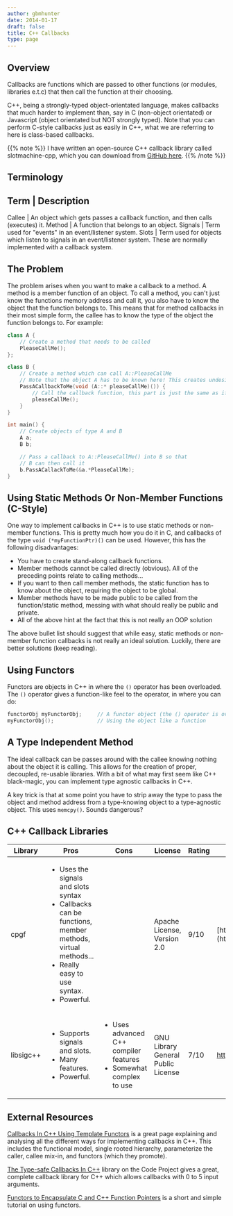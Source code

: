 ```yaml
---
author: gbmhunter
date: 2014-01-17
draft: false
title: C++ Callbacks
type: page
---
```


## Overview

Callbacks are functions which are passed to other functions (or modules, libraries e.t.c) that then call the function at their choosing.

C++, being a strongly-typed object-orientated language, makes callbacks  that much harder to implement than, say in C (non-object orientated) or Javascript (object orientated but NOT strongly typed). Note that you can perform C-style callbacks just as easily in C++, what we are referring to here is class-based callbacks.

{{% note %}}
I have written an open-source C++ callback library called slotmachine-cpp, which you can download from [GitHub here](https://github.com/gbmhunter/slotmachine-cpp).
{{% /note %}}

## Terminology

Term            | Description
--------------------------------
Callee			| An object which gets passes a callback function, and then calls (executes) it.
Method			| A function that belongs to an object.
Signals			| Term used for "events" in an event/listener system.
Slots			| Term used for objects which listen to signals in an event/listener system. These are normally implemented with a callback system.

## The Problem

The problem arises when you want to make a callback to a method. A method is a member function of an object. To call a method, you can't just know the functions memory address and call it, you also have to know the object that the function belongs to. This means that for method callbacks in their most simple form, the callee has to know the type of the object the function belongs to. For example:
    
```c++
class A {
	// Create a method that needs to be called
	PleaseCallMe();
};

class B {
	// Create a method which can call A::PleaseCallMe
	// Note that the object A has to be known here! This creates undesired coupling!
	PassACallbackToMe(void (A::* pleaseCallMe)()) {
		// Call the callback function, this part is just the same as if in C
		pleaseCallMe();
	}
}

int main() {
	// Create objects of type A and B
	A a;
	B b;

	// Pass a callback to A::PleaseCallMe() into B so that
	// B can then call it
	b.PassACallackToMe(&a.*PleaseCallMe);
}
```

## Using Static Methods Or Non-Member Functions (C-Style)

One way to implement callbacks in C++ is to use static methods or non-member functions. This is pretty much how you do it in C, and callbacks of the type `void (*myFunctionPtr)()` can be used. However, this has the following disadvantages:

* You have to create stand-along callback functions.
* Member methods cannot be called directly (obvious). All of the preceding points relate to calling methods...
* If you want to then call member methods, the static function has to know about the object, requiring the object to be global.
* Member methods have to be made public to be called from the function/static method, messing with what should really be public and private.
* All of the above hint at the fact that this is not really an OOP solution

The above bullet list should suggest that while easy, static methods or non-member function callbacks is not really an ideal solution. Luckily, there are better solutions (keep reading).

## Using Functors

Functors are objects in C++ in where the `()` operator has been overloaded. The `()` operator gives a function-like feel to the operator, in where you can do:

```c++
functorObj myFunctorObj;     // A functor object (the () operator is overloaded)
myFunctorObj();              // Using the object like a function
```

## A Type Independent Method

The ideal callback can be passes around with the callee knowing nothing about the object it is calling. This allows for the creation of proper, decoupled, re-usable libraries. With a bit of what may first seem like C++ black-magic, you can implement type agnostic callbacks in C++.

A key trick is that at some point you have to strip away the type to pass the object and method address from a type-knowing object to a type-agnostic object. This uses `memcpy()`. Sounds dangerous?

## C++ Callback Libraries

<table>
	<thead>
		<tr>
			<th>Library</th>
			<th>Pros</th>
			<th>Cons</th>
			<th>License</th>
			<th>Rating</th>
			<th>Link</th>
		</tr>
	</thead>
  <tbody>
    <tr>
      <td>cpgf</td>
      <td>
        <ul>
          <li>Uses the signals and slots syntax</li>
          <li>Callbacks can be functions, member methods, virtual methods...</li>
          <li>Really easy to use syntax.</li>
          <li>Powerful.</li>
        </ul>
      </td>
      <td></td>
      <td>Apache License, Version 2.0</td>
      <td>9/10</td>
      <td>[http://www.cpgf.org/](http://www.cpgf.org/)</td>
    </tr>
    <tr>
      <td>libsigc++</td>
      <td>
        <ul>
          <li>Supports signals and slots.</li>
          <li>Many features.</li>
          <li>Powerful.</li>
        </ul>
      </td>
      <td >
        <ul>
          <li>Uses advanced C++ compiler features</li>
          <li>Somewhat complex to use</li>
        </ul>
      </td>
      <td>GNU Library General Public License</td>
      <td>7/10</td>
      <td><a href="http://libsigc.sourceforge.net/">http://libsigc.sourceforge.net/</a></td>
    </tr>
  </tbody>
</table>

## External Resources

[Callbacks In C++ Using Template Functors](http://www.tutok.sk/fastgl/callback.html) is a great page explaining and analysing all the different ways for implementing callbacks in C++. This includes the functional model, single rooted hierarchy, parameterize the caller, callee mix-in, and functors (which they promote).

[The Type-safe Callbacks In C++](http://www.codeproject.com/Articles/6136/Type-safe-Callbacks-in-C) library on the Code Project gives a great, complete callback library for C++ which allows callbacks with 0 to 5 input arguments.

[Functors to Encapsulate C and C++ Function Pointers](http://www.newty.de/fpt/functor.html) is a short and simple tutorial on using functors.
